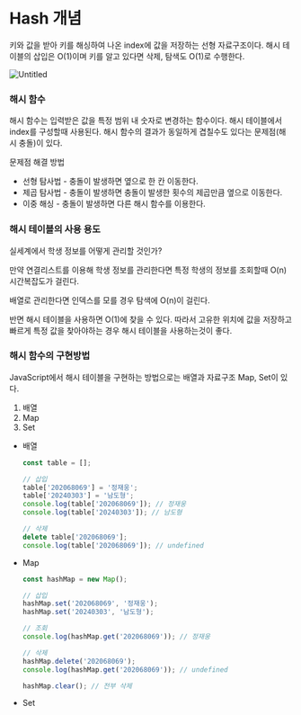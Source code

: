 # Hash 개념

키와 값을 받아 키를 해싱하여 나온 index에 값을 저장하는 선형 자료구조이다.
해시 테이블의 삽입은 O(1)이며 키를 알고 있다면 삭제, 탐색도 O(1)로 수행한다.

![Untitled](https://distinct-boursin-9c6.notion.site/image/https%3A%2F%2Fprod-files-secure.s3.us-west-2.amazonaws.com%2Fd3cf9fec-22fc-4497-8749-8a20369906be%2Fb4e93f7f-7ba7-4adc-acd5-e323aec88981%2FUntitled.png?table=block&id=8d9b378e-179a-4412-a122-3da869c9f160&spaceId=d3cf9fec-22fc-4497-8749-8a20369906be&width=900&userId=&cache=v2)

### 해시 함수

해시 함수는 입력받은 값을 특정 범위 내 숫자로 변경하는 함수이다. 해시 테이블에서 index를 구성할때 사용된다.
해시 함수의 결과가 동일하게 겹칠수도 있다는 문제점(해시 충돌)이 있다.

문제점 해결 방법

- 선형 탐사법 - 충돌이 발생하면 옆으로 한 칸 이동한다.
- 제곱 탐사법 - 충돌이 발생하면 충돌이 발생한 횟수의 제곱만큼 옆으로 이동한다.
- 이중 해싱 - 충돌이 발생하면 다른 해시 함수를 이용한다.

### 해시 테이블의 사용 용도

실세계에서 학생 정보를 어떻게 관리할 것인가?

만약 연결리스트를 이용해 학생 정보를 관리한다면 특정 학생의 정보를 조회할때 O(n) 시간복잡도가 걸린다.

배열로 관리한다면 인덱스를 모를 경우 탐색에 O(n)이 걸린다.

반면 해시 테이블을 사용하면 O(1)에 찾을 수 있다.
따라서 고유한 위치에 값을 저장하고 빠르게 특정 값을 찾아야하는 경우 해시 테이블을 사용하는것이 좋다.

### 해시 함수의 구현방법

JavaScript에서 해시 테이블을 구현하는 방법으로는 배열과 자료구조 Map, Set이 있다.

1. 배열
2. Map
3. Set

- 배열

  ```jsx
  const table = [];

  // 삽입
  table['202068069'] = '정재웅';
  table['20240303'] = '남도형';
  console.log(table['202068069']); // 정재웅
  console.log(table['20240303']); // 남도형

  // 삭제
  delete table['202068069'];
  console.log(table['202068069']); // undefined
  ```

- Map

  ```jsx
  const hashMap = new Map();

  // 삽입
  hashMap.set('202068069', '정재웅');
  hashMap.set('20240303', '남도형');

  // 조회
  console.log(hashMap.get('202068069')); // 정재웅

  // 삭제
  hashMap.delete('202068069');
  console.log(hashMap.get('202068069')); // undefined

  hashMap.clear(); // 전부 삭제
  ```

- Set

